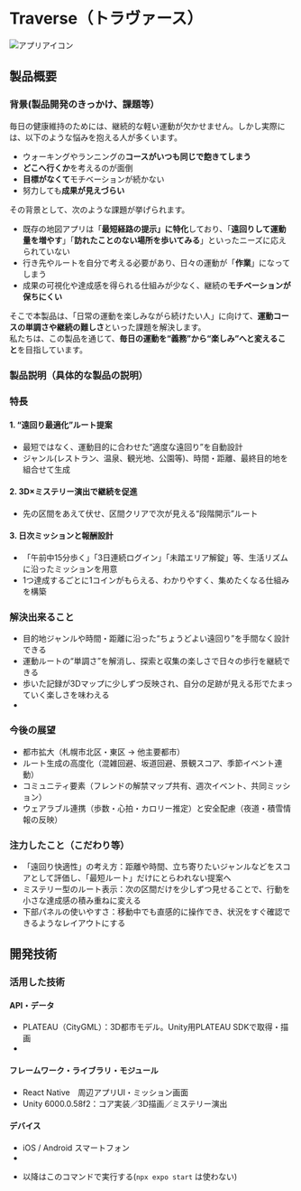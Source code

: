 # Traverse（トラヴァース）

![アプリアイコン](https://github.com/jphacks/sp_2505/react_native/assets/images/Traverse.jpg)
## 製品概要
### 背景(製品開発のきっかけ、課題等）
毎日の健康維持のためには、継続的な軽い運動が欠かせません。しかし実際には、以下のような悩みを抱える人が多くいます。
- ウォーキングやランニングの**コースがいつも同じで飽きてしまう**
- **どこへ行くか**を考えるのが面倒
- **目標がなくて**モチベーションが続かない
- 努力しても**成果が見えづらい**
  

その背景として、次のような課題が挙げられます。
- 既存の地図アプリは「**最短経路の提示」に特化**しており、「**遠回りして運動量を増やす**」「**訪れたことのない場所を歩いてみる**」といったニーズに応えられていない
- 行き先やルートを自分で考える必要があり、日々の運動が「**作業**」になってしまう
- 成果の可視化や達成感を得られる仕組みが少なく、継続の**モチベーションが保ちにくい**
  

そこで本製品は、「日常の運動を楽しみながら続けたい人」に向けて、**運動コースの単調さや継続の難しさ**といった課題を解決します。  
私たちは、この製品を通じて、**毎日の運動を“義務”から“楽しみ”へと変えること**を目指しています。


### 製品説明（具体的な製品の説明）
### 特長
#### 1. “遠回り最適化”ルート提案
- 最短ではなく、運動目的に合わせた“適度な遠回り”を自動設計
- ジャンル(レストラン、温泉、観光地、公園等)、時間・距離、最終目的地を組合せて生成
  
#### 2. 3D×ミステリー演出で継続を促進
- 先の区間をあえて伏せ、区間クリアで次が見える“段階開示”ルート
  
#### 3. 日次ミッションと報酬設計
- 「午前中15分歩く」「3日連続ログイン」「未踏エリア解錠」等、生活リズムに沿ったミッションを用意
- 1つ達成するごとに1コインがもらえる、わかりやすく、集めたくなる仕組みを構築
  
### 解決出来ること
- 目的地ジャンルや時間・距離に沿った“ちょうどよい遠回り”を手間なく設計できる
- 運動ルートの“単調さ”を解消し、探索と収集の楽しさで日々の歩行を継続できる
- 歩いた記録が3Dマップに少しずつ反映され、自分の足跡が見える形でたまっていく楽しさを味わえる
- 
### 今後の展望
- 都市拡大（札幌市北区・東区 → 他主要都市）
- ルート生成の高度化（混雑回避、坂道回避、景観スコア、季節イベント連動）
- コミュニティ要素（フレンドの解禁マップ共有、週次イベント、共同ミッション）
- ウェアラブル連携（歩数・心拍・カロリー推定）と安全配慮（夜道・積雪情報の反映）
  
### 注力したこと（こだわり等）
* 「遠回り快適性」の考え方：距離や時間、立ち寄りたいジャンルなどをスコアとして評価し、「最短ルート」だけにとらわれない提案へ
* ミステリー型のルート表示：次の区間だけを少しずつ見せることで、行動を小さな達成感の積み重ねに変える
* 下部パネルの使いやすさ：移動中でも直感的に操作でき、状況をすぐ確認できるようなレイアウトにする
 
## 開発技術
### 活用した技術
#### API・データ
* PLATEAU（CityGML）：3D都市モデル。Unity用PLATEAU SDKで取得・描画
* 

#### フレームワーク・ライブラリ・モジュール
* React Native　周辺アプリUI・ミッション画面
* Unity 6000.0.58f2：コア実装／3D描画／ミステリー演出

#### デバイス
* iOS / Android スマートフォン
* 

- 以降はこのコマンドで実行する(`npx expo start` は使わない)
